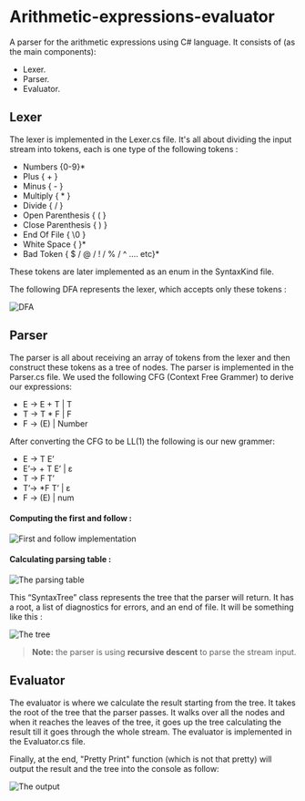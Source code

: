# Arithmetic-expressions-evaluator

A parser for the arithmetic expressions using C# language. It consists of (as the main components): 
- Lexer.
- Parser.
- Evaluator.



## Lexer
The lexer is implemented in the Lexer.cs file. It's all about dividing the input stream into tokens, each is one type of the following tokens : 
- Numbers                        {0-9}*
- Plus                           { + }
- Minus                          { - }
- Multiply                       { * }
- Divide                         { / }
- Open Parenthesis               { ( }
- Close Parenthesis              { ) }
- End Of File                    { \0 }
- White Space                    {   }*
- Bad Token                      { $ / @ / ! / % / ^ …. etc}*  

These tokens are later implemented as an enum in the SyntaxKind file.

The following DFA represents the lexer, which accepts only these tokens :

![DFA](https://raw.githubusercontent.com/yossef-khaled/Arithmetic-expressions-evaluator/master/Images/DFA.PNG)



## Parser
The parser is all about receiving an array of tokens from the lexer and then construct these tokens as 
a tree of nodes. The parser is implemented in the Parser.cs file. 
We used the following CFG (Context Free Grammer) to derive our expressions:
- E → E + T | T
- T → T * F | F
- F → (E) | Number

After converting the CFG to be LL(1) the following is our new grammer:
- E → T E’
- E’→ + T E’ | ε
- T → F T’
- T’→ *F T’ | ε
- F → (E) | num

#### Computing the first and follow :

![First and follow implementation](https://raw.githubusercontent.com/yossef-khaled/Arithmetic-expressions-evaluator/master/Images/FirstAndFollow.PNG)


#### Calculating parsing table :

![The parsing table](https://raw.githubusercontent.com/yossef-khaled/Arithmetic-expressions-evaluator/master/Images/ParsingTable.PNG)

This “SyntaxTree” class represents the tree that the parser will return. It has a root, a list of diagnostics for errors, and an end of file.
It will be something like this :

![The tree](https://raw.githubusercontent.com/yossef-khaled/Arithmetic-expressions-evaluator/master/Images/HierarchyTree.PNG)

> **Note:** the parser is using **recursive descent** to parse the stream input.



## Evaluator
The evaluator is where we calculate the result starting from the tree. It takes the root of the tree that the parser passes. It walks over all the nodes and when it reaches the leaves of the tree, it goes up the tree calculating the result till it goes through the whole stream.
The evaluator is implemented in the Evaluator.cs file.

Finally, at the end, "Pretty Print" function (which is not that pretty) will output the result and the tree into the console as follow:

![The output](https://raw.githubusercontent.com/yossef-khaled/Arithmetic-expressions-evaluator/master/Images/Output.PNG)


